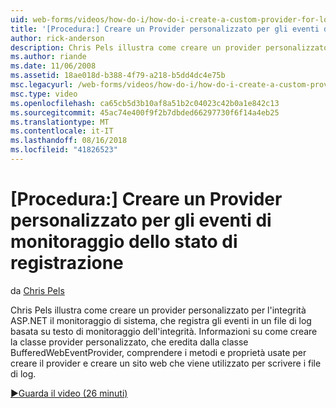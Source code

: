 ```yaml
---
uid: web-forms/videos/how-do-i/how-do-i-create-a-custom-provider-for-logging-health-monitoring-events
title: '[Procedura:] Creare un Provider personalizzato per gli eventi di monitoraggio dello stato di registrazione | Microsoft Docs'
author: rick-anderson
description: Chris Pels illustra come creare un provider personalizzato per l'integrità ASP.NET il monitoraggio di sistema, che registra gli eventi in un file di log basata su testo di monitoraggio dell'integrità. Le...
ms.author: riande
ms.date: 11/06/2008
ms.assetid: 18ae018d-b388-4f79-a218-b5dd4dc4e75b
msc.legacyurl: /web-forms/videos/how-do-i/how-do-i-create-a-custom-provider-for-logging-health-monitoring-events
msc.type: video
ms.openlocfilehash: ca65cb5d3b10af8a51b2c04023c42b0a1e842c13
ms.sourcegitcommit: 45ac74e400f9f2b7dbded66297730f6f14a4eb25
ms.translationtype: MT
ms.contentlocale: it-IT
ms.lasthandoff: 08/16/2018
ms.locfileid: "41826523"
---
```

<a name="how-do-i-create-a-custom-provider-for-logging-health-monitoring-events"></a>[Procedura:] Creare un Provider personalizzato per gli eventi di monitoraggio dello stato di registrazione
====================
da [Chris Pels](https://twitter.com/chrispels)

Chris Pels illustra come creare un provider personalizzato per l'integrità ASP.NET il monitoraggio di sistema, che registra gli eventi in un file di log basata su testo di monitoraggio dell'integrità. Informazioni su come creare la classe provider personalizzato, che eredita dalla classe BufferedWebEventProvider, comprendere i metodi e proprietà usate per creare il provider e creare un sito web che viene utilizzato per scrivere i file di log.

[&#9654;Guarda il video (26 minuti)](https://channel9.msdn.com/Blogs/ASP-NET-Site-Videos/how-do-i-create-a-custom-provider-for-logging-health-monitoring-events)

